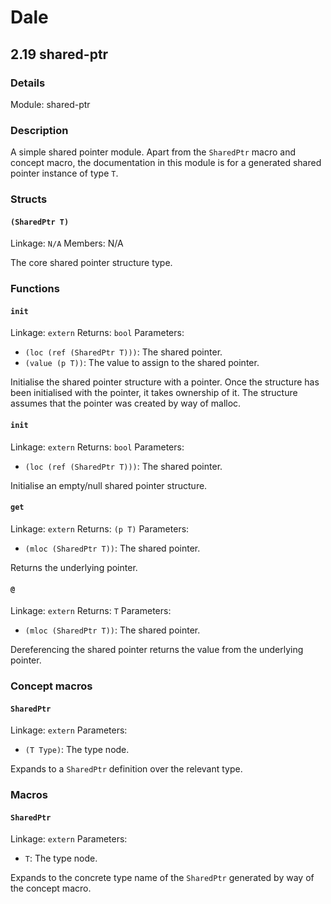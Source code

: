 # Dale

## 2.19 shared-ptr

### Details

Module: shared-ptr

### Description

A simple shared pointer module. Apart from the `SharedPtr` macro and
concept macro, the documentation in this module is for a generated
shared pointer instance of type `T`.



### Structs

#### `(SharedPtr T)`

Linkage: `N/A`
Members: N/A

The core shared pointer structure type.




### Functions

#### `init`

Linkage: `extern`
Returns: `bool`
Parameters:

  * `(loc (ref (SharedPtr T)))`: The shared pointer.
  * `(value (p T))`: The value to assign to the shared pointer.


Initialise the shared pointer structure with a pointer. Once the
structure has been initialised with the pointer, it takes
ownership of it. The structure assumes that the pointer was
created by way of malloc.


#### `init`

Linkage: `extern`
Returns: `bool`
Parameters:

  * `(loc (ref (SharedPtr T)))`: The shared pointer.


Initialise an empty/null shared pointer structure.


#### `get`

Linkage: `extern`
Returns: `(p T)`
Parameters:

  * `(mloc (SharedPtr T))`: The shared pointer.


Returns the underlying pointer.


#### `@`

Linkage: `extern`
Returns: `T`
Parameters:

  * `(mloc (SharedPtr T))`: The shared pointer.


Dereferencing the shared pointer returns the value from the
underlying pointer.




### Concept macros

#### `SharedPtr`

Linkage: `extern`
Parameters:

  * `(T Type)`: The type node.


Expands to a `SharedPtr` definition over the relevant type.




### Macros

#### `SharedPtr`

Linkage: `extern`
Parameters:

  * `T`: The type node.


Expands to the concrete type name of the `SharedPtr` generated by way
of the concept macro.


